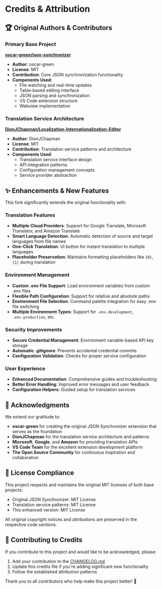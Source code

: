 # Credits & Attribution

## 🏆 Original Authors & Contributors

### Primary Base Project

**[oscar-green/json-synchronizer](https://github.com/oscar-green/json-synchronizer)**

- **Author**: oscar-green
- **License**: MIT
- **Contribution**: Core JSON synchronization functionality
- **Components Used**:
  - File watching and real-time updates
  - Table-based editing interface
  - JSON parsing and synchronization
  - VS Code extension structure
  - Webview implementation

### Translation Service Architecture

**[DionJChapman/Localization-Internationalization-Editor](https://github.com/DionJChapman/Localization-Internationalization-Editor)**

- **Author**: DionJChapman
- **License**: MIT
- **Contribution**: Translation service patterns and architecture
- **Components Used**:
  - Translation service interface design
  - API integration patterns
  - Configuration management concepts
  - Service provider abstraction

## ✨ Enhancements & New Features

This fork significantly extends the original functionality with:

### Translation Features

- **Multiple Cloud Providers**: Support for Google Translate, Microsoft Translator, and Amazon Translate
- **Smart Language Detection**: Automatic detection of source and target languages from file names
- **One-Click Translation**: UI button for instant translation to multiple languages
- **Placeholder Preservation**: Maintains formatting placeholders like `{0}`, `{1}` during translation

### Environment Management

- **Custom .env File Support**: Load environment variables from custom .env files
- **Flexible Path Configuration**: Support for relative and absolute paths
- **Environment File Selection**: Command palette integration for easy .env file switching
- **Multiple Environment Types**: Support for `.env.development`, `.env.production`, etc.

### Security Improvements

- **Secure Credential Management**: Environment variable-based API key storage
- **Automatic .gitignore**: Prevents accidental credential commits
- **Configuration Validation**: Checks for proper service configuration

### User Experience

- **Enhanced Documentation**: Comprehensive guides and troubleshooting
- **Better Error Handling**: Improved error messages and user feedback
- **Configuration Helpers**: Guided setup for translation services

## 🙏 Acknowledgments

We extend our gratitude to:

- **oscar-green** for creating the original JSON Synchronizer extension that serves as the foundation
- **DionJChapman** for the translation service architecture and patterns
- **Microsoft**, **Google**, and **Amazon** for providing translation APIs
- **VS Code Team** for the excellent extension development platform
- **The Open Source Community** for continuous inspiration and collaboration

## 📄 License Compliance

This project respects and maintains the original MIT licenses of both base projects:

- Original JSON Synchronizer: MIT License
- Translation service patterns: MIT License
- This enhanced version: MIT License

All original copyright notices and attributions are preserved in the respective code sections.

## 🤝 Contributing to Credits

If you contribute to this project and would like to be acknowledged, please:

1. Add your contribution to the [CHANGELOG.md](../CHANGELOG.md)
2. Update this credits file if you're adding significant new functionality
3. Follow the established attribution patterns

Thank you to all contributors who help make this project better! 🎉

